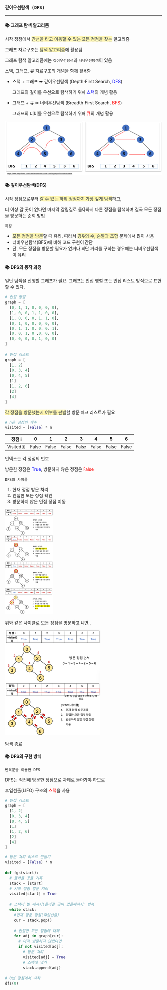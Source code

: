 ### `깊이우선탐색 (DFS)`

***

#### 📚 그래프 탐색 알고리즘

시작 정점에서 <span style='color:#2D3748; background-color:#fff5b1'>간선을 타고 이동할 수 있는 모든 정점을 찾는</span> 알고리즘

그래프 자료구조는 <span style='color:#2D3748; background-color:#fff5b1'>탐색 알고리즘</span>에 활용됨





그래프 탐색 알고리즘에는 `깊이우선탐색`과 `너비우선탐색`이 있음

스택, 그래프, 큐 자료구조의 개념을 함께 활용함

- 스택 + 그래프 ➡︎ 깊이우선탐색 (Depth-First Search, <span style='color:blue'>DFS</span>)

  그래프의 깊이를 우선으로 탐색하기 위해 <span style='color:blue'>스택</span>의 개념 활용

- 그래프 + 큐 ➡︎ 너비우선탐색 (Breadth-First Search, <span style='color:red'>BFS</span>)

  그래프의 너비를 우선으로 탐색하기 위해 <span style='color:red'>큐</span>의 개념 활용

![DFS](DFS.assets/DFS.png)





#### 📚 깊이우선탐색(DFS)

시작 정점으로부터 <span style='color:#2D3748; background-color:#fff5b1'>갈 수 있는 하위 정점까지 가장 깊게 탐색</span>하고,

더 이상 갈 곳이 없다면 마지막 갈림길로 돌아와서 다른 정점을 탐색하며 결국 모든 정점을 방문하는 순회 방법





`특징`

- <span style='color:#2D3748; background-color:#fff5b1'>모든 정점을 방문</span>할 때 유리. 따라서 <span style='color:#2D3748; background-color:#fff5b1'>경우의 수, 순열과 조합</span> 문제에서 많이 사용
- 너비우선탐색(BFS)에 비해 코드 구현이 간단
- 단, 모든 정점을 방문할 필요가 없거나 최단 거리를 구하는 경우에는 너비우선탐색이 유리





#### 📚 DFS의 동작 과정

일단 탐색을 진행할 그래프가 필요. 그래프는 인접 행렬 또는 인접 리스트 방식으로 표현할 수 있다.

```python
# 인접 행렬
graph = [
  [0, 1, 1, 0, 0, 0, 0],
  [1, 0, 0, 1, 1, 0, 0],
  [1, 0, 0, 0, 1, 1, 0],
  [0, 1, 0, 0, 0, 0, 0],
  [0, 1, 1, 0, 0, 0, 1],
  [0, 0, 1, 0 ,0, 0, 0],
  [0, 0, 0, 0, 1, 0, 0]
]

# 인접 리스트
graph = [
  [1, 2]
  [0, 3, 4]
  [0, 4, 5]
  [1]
  [1, 2, 6]
  [2]
  [4]
]
```





<span style='color:#2D3748; background-color:#fff5b1'>각 정점을 방문했는지 여부를 판별</span>할 방문 체크 리스트가 필요

```python
# n은 정점의 개수
visited = [False] * n
```

| 정점 i     | 0     | 1     | 2     | 3     | 4     | 5     | 6     |
| ---------- | ----- | ----- | ----- | ----- | ----- | ----- | ----- |
| Visited[i] | False | False | False | False | False | False | False |

인덱스는 각 정점의 번호

방문한 정점은 <span style='color:blue'>True</span>, 방문하지 않은 정점은 <span style='color:red'>False</span>





`DFS의 사이클`

1. 현재 정점 방문 처리
2. 인접한 모든 정점 확인
3. 방문하지 않은 인접 정점 이동





<img src="DFS.assets/dfs2.png" alt="dfs2" style="zoom:33%;" />

위와 같은 사이클로 모든 정점을 방문하고 나면..





<img src="DFS.assets/dfs3.png" alt="dfs3" style="zoom: 33%;" />

탐색 종료





#### 📚 DFS의 구현 방식

`반복문을 이용한 DFS`

DFS는 직전에 방문한 정점으로 차례로 돌아가야 하므로

후입선출(LIFO) 구조의 <span style='color:red'>스택</span>을 사용

```python
# 인접 리스트
graph = [
  [1, 2]
  [0, 3, 4]
  [0, 4, 5]
  [1]
  [1, 2, 6]
  [2]
  [4]
]
```

```python
# 방문 처리 리스트 만들기
visited = [False] * n 

def fgs(start):
  # 돌아올 곳을 기록
  stack = [start]
  # 시작 정점 방문 처리
  visited[start] = True
  
  # 스택이 빌 때까지(돌아갈 곳이 없을때까지) 반복
  while stack:
    #현재 방문 정점(후입선출)
    cur = stack.pop()
    
    # 인접한 모든 정점에 대해
    for adj in graph[cur]:
      # 아직 방문하지 않았다면
      if not visited[adj]:
        # 방문 처리
        visited[adj] = True
        # 스택에 넣기
        stack.append(adj)
        
# 0번 정점에서 시작
dfs(0)
```

